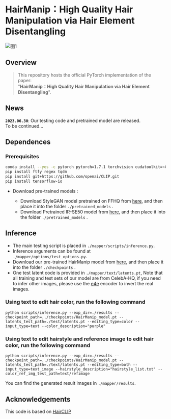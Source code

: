# HairManip：High Quality Hair Manipulation via Hair Element Disentangling
![图1](https://github.com/Zlin0530/HairManip/blob/main/images/fig1.jpg)

## Overview
> This repository hosts the official PyTorch implementation of the paper:  
>  "**HairManip：High Quality Hair Manipulation via Hair Element Disentangling**".  

## News
**`2023.06.30`**: Our testing code and pretrained model are released.   
  To be continued...

## Dependences
### Prerequisites
```bash
conda install --yes -c pytorch pytorch=1.7.1 torchvision cudatoolkit=<CUDA_VERSION>
pip install ftfy regex tqdm
pip install git+https://github.com/openai/CLIP.git
pip install tensorflow-io
```

- Download pre-trained models :

  - Download StyleGAN model pretrained on FFHQ from [here](https://drive.google.com/file/d/11r6dZpNXrwqWRckIqeXQmQ9NaLDjRfq7/view?usp=sharing), and then place it into the folder `./pretrained_models` .
  - Download Pretrained IR-SE50 model from [here](https://drive.google.com/file/d/1On1Tg0FftyHANycWzIyWwDVpJz1ljuSc/view?usp=sharing), and then place it into the folder `./pretrained_models` .

  

## Inference

- The main testing script is placed in `./mapper/scripts/inference.py`.
- Inference arguments can be found at `./mapper/options/test_options.py`.
- Download our pre-trained HairManip model from [here](https://drive.google.com/file/d/1Wyy46o3yN057rh4BlVDlGziC5jEcg7It/view?usp=sharing), and then place it into the folder `./checkpoints` .
- One test latent code is provided in  `./mapper/text/latents.pt`,  Note that all training and test sets of our model are from CelebA-HQ, if you need to infer other images, please use the [e4e](https://github.com/omertov/encoder4editing) encoder to invert the real images.
### Using text to edit hair color, run the following command

```
python scripts/inference.py --exp_dir=./results --checkpoint_path=../checkpoints/HairManip_model.pt --latents_test_path=./test/latents.pt --editing_type=color --input_type=text --color_description="purple"
```

### Using text to edit hairstyle and reference image to edit hair color, run the following command

```
python scripts/inference.py --exp_dir=./results --checkpoint_path=../checkpoints/HairManip_model.pt --latents_test_path=./text/latents.pt --editing_type=both --input_type=text_image --hairstyle_description="hairstyle_list.txt" --color_ref_img_test_path=text/refimage
```

You can find the generated result images in `./mapper/results`.

## Acknowledgements
This code is based on [HairCLIP](https://github.com/wty-ustc/HairCLIP)
